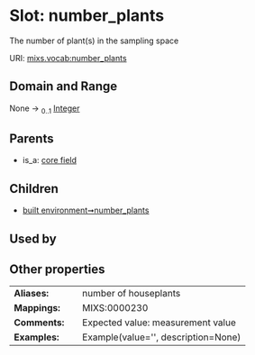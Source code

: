 
# Slot: number_plants


The number of plant(s) in the sampling space

URI: [mixs.vocab:number_plants](https://w3id.org/mixs/vocab/number_plants)


## Domain and Range

None &#8594;  <sub>0..1</sub> [Integer](types/Integer.md)

## Parents

 *  is_a: [core field](core_field.md)

## Children

 *  [built environment➞number_plants](built_environment_number_plants.md)

## Used by


## Other properties

|  |  |  |
| --- | --- | --- |
| **Aliases:** | | number of houseplants |
| **Mappings:** | | MIXS:0000230 |
| **Comments:** | | Expected value: measurement value |
| **Examples:** | | Example(value='', description=None) |

